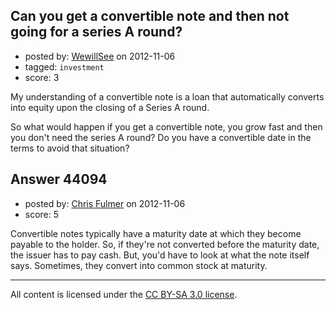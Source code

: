 ## Can you get a convertible note and then not going for a series A round?

- posted by: [WewillSee](https://stackexchange.com/users/-1/19859-wewillsee) on 2012-11-06
- tagged: `investment`
- score: 3

My understanding of a convertible note is a loan that automatically converts into equity upon the closing of a Series A round. 

So what would happen if you get a convertible note, you grow fast and then you don't need the series A round?
Do you have a convertible date in the terms to avoid that situation?




## Answer 44094

- posted by: [Chris Fulmer](https://stackexchange.com/users/-1/17026-chris-fulmer) on 2012-11-06
- score: 5

Convertible notes typically have a maturity date at which they become payable to the holder.  So, if they're not converted before the maturity date, the issuer has to pay cash.  But, you'd have to look at what the note itself says.  Sometimes, they convert into common stock at maturity.



---

All content is licensed under the [CC BY-SA 3.0 license](https://creativecommons.org/licenses/by-sa/3.0/).
